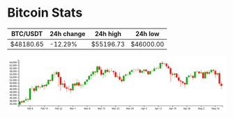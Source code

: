 # Bitcoin Stats

BTC/USDT|24h change|24h high|24h low|
|---|---|---|---|
|$48180.65|-12.29%|$55196.73|$46000.00|

<img src="./chart.svg">
